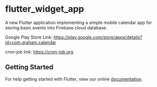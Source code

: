 # flutter_widget_app

A new Flutter application implementing a simple mobile calendar app for storing basic events into Firebase cloud database.

Google Play Store Link: https://play.google.com/store/apps/details?id=com.graham.calendar

cron-job link: https://cron-job.org



## Getting Started

For help getting started with Flutter, view our online
[documentation](https://flutter.io/).

